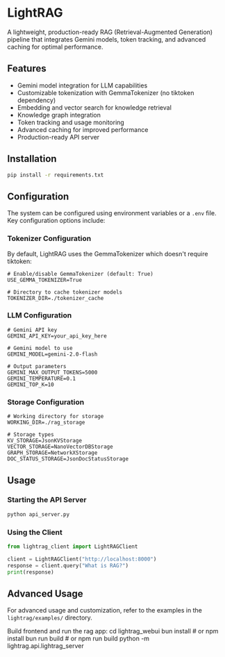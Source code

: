 # LightRAG

A lightweight, production-ready RAG (Retrieval-Augmented Generation) pipeline that integrates Gemini models, token tracking, and advanced caching for optimal performance.

## Features

- Gemini model integration for LLM capabilities
- Customizable tokenization with GemmaTokenizer (no tiktoken dependency)
- Embedding and vector search for knowledge retrieval
- Knowledge graph integration
- Token tracking and usage monitoring
- Advanced caching for improved performance
- Production-ready API server

## Installation

```bash
pip install -r requirements.txt
```

## Configuration

The system can be configured using environment variables or a `.env` file. Key configuration options include:

### Tokenizer Configuration

By default, LightRAG uses the GemmaTokenizer which doesn't require tiktoken:

```
# Enable/disable GemmaTokenizer (default: True)
USE_GEMMA_TOKENIZER=True

# Directory to cache tokenizer models
TOKENIZER_DIR=./tokenizer_cache
```

### LLM Configuration

```
# Gemini API key
GEMINI_API_KEY=your_api_key_here

# Gemini model to use
GEMINI_MODEL=gemini-2.0-flash

# Output parameters
GEMINI_MAX_OUTPUT_TOKENS=5000
GEMINI_TEMPERATURE=0.1
GEMINI_TOP_K=10
```

### Storage Configuration

```
# Working directory for storage
WORKING_DIR=./rag_storage

# Storage types
KV_STORAGE=JsonKVStorage
VECTOR_STORAGE=NanoVectorDBStorage
GRAPH_STORAGE=NetworkXStorage
DOC_STATUS_STORAGE=JsonDocStatusStorage
```

## Usage

### Starting the API Server

```bash
python api_server.py
```

### Using the Client

```python
from lightrag_client import LightRAGClient

client = LightRAGClient("http://localhost:8000")
response = client.query("What is RAG?")
print(response)
```

## Advanced Usage

For advanced usage and customization, refer to the examples in the `lightrag/examples/` directory.

Build frontend and run the rag app:
cd lightrag_webui
bun install  # or npm install
bun run build  # or npm run build
python -m lightrag.api.lightrag_server